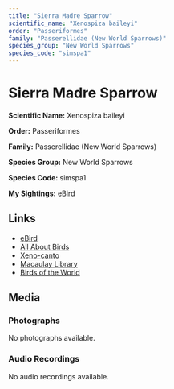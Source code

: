 ```yaml
---
title: "Sierra Madre Sparrow"
scientific_name: "Xenospiza baileyi"
order: "Passeriformes"
family: "Passerellidae (New World Sparrows)"
species_group: "New World Sparrows"
species_code: "simspa1"
---
```


# Sierra Madre Sparrow

**Scientific Name:** Xenospiza baileyi

**Order:** Passeriformes

**Family:** Passerellidae (New World Sparrows)

**Species Group:** New World Sparrows

**Species Code:** simspa1

**My Sightings:** [eBird](https://ebird.org/lifelist?r=world&time=life&spp=simspa1)

## Links
* [eBird](https://ebird.org/species/simspa1) 
* [All About Birds](https://www.allaboutbirds.org/guide/simspa1) 
* [Xeno-canto](https://www.xeno-canto.org/species/xenospiza-baileyi) 
* [Macaulay Library](https://search.macaulaylibrary.org/catalog?taxonCode=simspa1&sort=rating_rank_desc)
* [Birds of the World](https://birdsoftheworld.org/bow/species/simspa1)

## Media
### Photographs
No photographs available.

### Audio Recordings
No audio recordings available.
